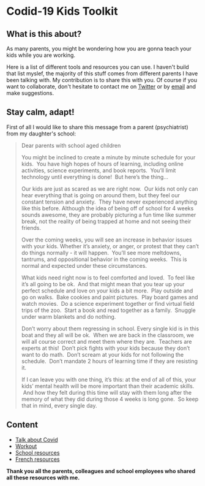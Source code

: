 # Codid-19 Kids Toolkit

## What is this about?
As many parents, you might be wondering how you are gonna teach your kids while you are working.

Here is a list of different tools and resources you can use. I haven't build that list myslef, the majority of this stuff comes from different parents I have been talking with. My contribution is to share this with you. Of course if you want to collaborate, don't hesitate to contact me on [Twitter](https://twitter.com/severin_bruhat) or by [email](mailto:sbruhat@gmail.com) and make suggestions.

## Stay calm, adapt!

First of all I would like to share this message from a parent (psychiatrist) from my daughter's school:

> Dear parents with school aged children 
> 
> You might be inclined to create a minute by minute schedule for your kids.  You have high hopes of hours of learning, including online activities, science experiments, and book reports.  You’ll limit technology until everything is done!  But here’s the thing...
> 
> Our kids are just as scared as we are right now.  Our kids not only can hear everything that is going on around them, but they feel our constant tension and anxiety.  They have never experienced anything like this before. Although the idea of being off of school for 4 weeks sounds awesome, they are probably picturing a fun time like summer break, not the reality of being trapped at home and not seeing their friends.
> 
> Over the coming weeks, you will see an increase in behavior issues with your kids. Whether it’s anxiety, or anger, or protest that they can’t do things normally - it will happen.  You’ll see more meltdowns, tantrums, and oppositional behavior in the coming weeks.  This is normal and expected under these circumstances.
> 
> What kids need right now is to feel comforted and loved.  To feel like it’s all going to be ok.  And that might mean that you tear up your perfect schedule and love on your kids a bit more.  Play outside and go on walks.  Bake cookies and paint pictures.  Play board games and watch movies.  Do a science experiment together or find virtual field trips of the zoo.  Start a book and read together as a family.  Snuggle under warm blankets and do nothing.
> 
> Don’t worry about them regressing in school. Every single kid is in this boat and they all will be ok.  When we are back in the classroom, we will all course correct and meet them where they are.  Teachers are experts at this!  Don’t pick fights with your kids because they don’t want to do math.  Don’t scream at your kids for not following the schedule.  Don’t mandate 2 hours of learning time if they are resisting it.
> 
> If I can leave you with one thing, it’s this: at the end of all of this, your kids’ mental health will be more important than their academic skills.  And how they felt during this time will stay with them long after the memory of what they did during those 4 weeks is long gone.  So keep that in mind, every single day.

## Content
* [Talk about Covid](./Talk-about-Covid)
* [Workout](./Workout)
* [School resources](./School-resources)
* [French resources](./French-resources)

**Thank you all the parents, colleagues and school employees who shared all these resources with me.**